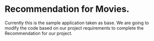 # Recommendation for Movies.

Currently this is the sample application taken as base. 
We are going to modify the code based on our project requirements to complete the Recommendation for our project.
